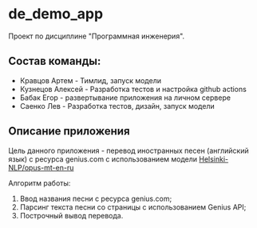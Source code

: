 # de_demo_app
Проект по дисциплине "Программная инженерия".

## Состав команды:
* Кравцов Артем - Тимлид, запуск модели
* Кузнецов Алексей - Разработка тестов и настройка github actions
* Бабак Егор - развертывание приложения на личном сервере
* Саенко Лев - Разработка тестов, дизайн, запуск модели

## Описание приложения
Цель данного приложения - перевод иностранных песен (английский язык) с ресурса genius.com с использованием модели [Helsinki-NLP/opus-mt-en-ru](https://huggingface.co/Helsinki-NLP/opus-mt-en-ru)

Алгоритм работы:
1. Ввод названия песни с ресурса genius.com;
2. Парсинг текста песни со страницы с использованием Genius API;
3. Построчный вывод перевода.
